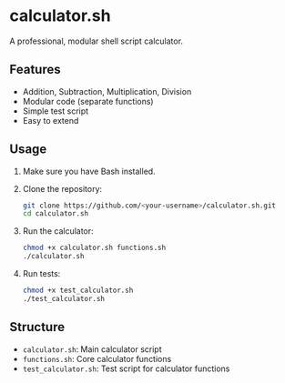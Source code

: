 # calculator.sh

A professional, modular shell script calculator.

## Features

- Addition, Subtraction, Multiplication, Division
- Modular code (separate functions)
- Simple test script
- Easy to extend

## Usage

1. Make sure you have Bash installed.

2. Clone the repository:

   ```bash
   git clone https://github.com/<your-username>/calculator.sh.git
   cd calculator.sh
   ```

3. Run the calculator:

   ```bash
   chmod +x calculator.sh functions.sh
   ./calculator.sh
   ```

4. Run tests:

   ```bash
   chmod +x test_calculator.sh
   ./test_calculator.sh
   ```

## Structure

- `calculator.sh`: Main calculator script
- `functions.sh`: Core calculator functions
- `test_calculator.sh`: Test script for calculator functions


